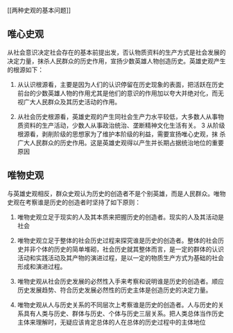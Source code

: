[[两种史观的基本问题]]
## 唯心史观
从社会意识决定社会存在的基本前提出发，否认物质资料的生产方式是社会发展的决定力量，抹杀人民群众的历史作用，宣扬少数英雄人物创造历史。英雄史观产生的根源如下：

 1. 从认识根源看，主要是因为人们的认识停留在历史现象的表面，把活跃在历史前台的少数英雄人物的作用尤其是他们的意识的作用加以夸大并绝对化，而无视广大人民群众及其历史活动的作用。

 2. 从社会历史根源看，英雄史观的产生同社会生产力水平较低，大多数人从事物质资料的生产活动，少数人从事政治统治、垄断精神文化生活有关。
 3 从阶级根源看，剥削阶级的思想家为了维护本阶级的利益，需要宣扬唯心史观，抹
 杀广大人民群众的历史作用。这是英雄史观得以产生并长期占据统治地位的重要原因
## 唯物史观
与英雄史观相反，群众史观认为历史的创造者不是个别英雄，而是人民群众。唯物史观在考察谁是历史的创造者时坚持了如下原则：
1. 唯物史观立足于现实的人及其本质来把握历史的创造者。现实的人及其活动是社会

 2. 唯物史观立足于整体的社会历史过程来探究谁是历史的创造者。整体的社会历史并非个体的历史的简单堆砌，社会历史就其整体而言，是一定的群体的认识活动和实践活动及其产物的演进过程，是以一定的物质生产方式为基础的社会形成和演进过程。
 3. 唯物史观从社会历史发展的必然性入手来考察和说明谁是历史的创造者。顺应历史发展趋势、符合历史发展必然性的历史主体是创造历史的决定力量。
 4. 唯物史观从人与历史关系的不同层次上考察谁是历史的创造者。人与历史的关系具有人类与历史、群体与历史、个体与历史三层关系。把人类总体当作历史主体来理解时，无疑应该肯定总体的人在总体的历史过程中的主体地位

